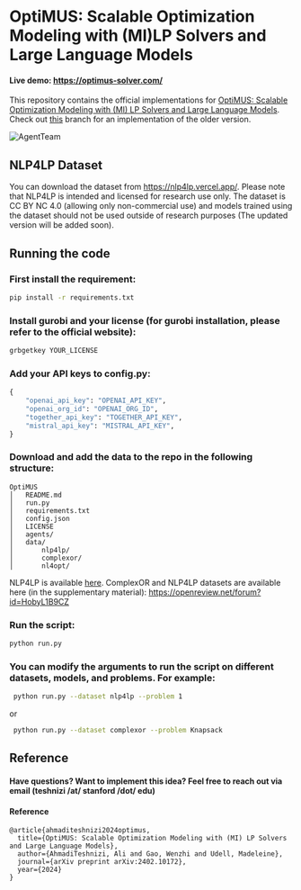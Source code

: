 # **OptiMUS**: Scalable Optimization Modeling with (MI)LP Solvers and Large Language Models

#### Live demo: https://optimus-solver.com/

This repository contains the official implementations for [OptiMUS: Scalable Optimization Modeling with (MI) LP Solvers and Large Language Models](https://arxiv.org/pdf/2402.10172). Check out [this](https://github.com/teshnizi/OptiMUS/tree/optimus_v1) branch for an implementation of the older version.

![AgentTeam](https://github.com/teshnizi/OptiMUS/assets/48642434/ae11ff0d-2d1e-4832-9dcc-533af4c5cde0)

## NLP4LP Dataset

You can download the dataset from https://nlp4lp.vercel.app/. Please note that NLP4LP is intended and licensed for research use only. The dataset is CC BY NC 4.0 (allowing only non-commercial use) and models trained using the dataset should not be used outside of research purposes (The updated version will be added soon).

## Running the code

### First install the requirement:

```bash
pip install -r requirements.txt
```

### Install gurobi and your license (for gurobi installation, please refer to the official website):

```bash
grbgetkey YOUR_LICENSE
```

### Add your API keys to config.py:

```python
{
    "openai_api_key": "OPENAI_API_KEY",
    "openai_org_id": "OPENAI_ORG_ID",
    "together_api_key": "TOGETHER_API_KEY",
    "mistral_api_key": "MISTRAL_API_KEY",
}
```

### Download and add the data to the repo in the following structure:

```
OptiMUS
│   README.md
│   run.py
│   requirements.txt
│   config.json
│   LICENSE
│   agents/
│   data/
│       nlp4lp/
│       complexor/
│       nl4opt/
```

NLP4LP is available [here](https://nlp4lp.vercel.app/). ComplexOR and NLP4LP datasets are available here (in the supplementary material): https://openreview.net/forum?id=HobyL1B9CZ

### Run the script:

```bash
python run.py
```

### You can modify the arguments to run the script on different datasets, models, and problems. For example:

```bash
 python run.py --dataset nlp4lp --problem 1
```

or

```bash
 python run.py --dataset complexor --problem Knapsack
```

## Reference

#### Have questions? Want to implement this idea? Feel free to reach out via email (teshnizi /at/ stanford /dot/ edu)

#### Reference

```
@article{ahmaditeshnizi2024optimus,
  title={OptiMUS: Scalable Optimization Modeling with (MI) LP Solvers and Large Language Models},
  author={AhmadiTeshnizi, Ali and Gao, Wenzhi and Udell, Madeleine},
  journal={arXiv preprint arXiv:2402.10172},
  year={2024}
}
```
